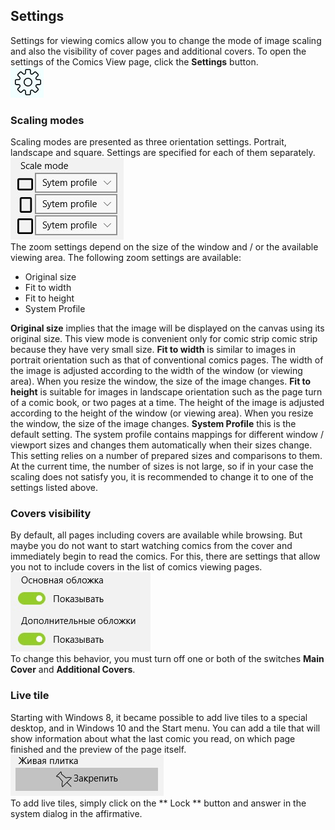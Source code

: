 ## Settings

Settings for viewing comics allow you to change the mode of image scaling and also the visibility of cover pages and additional covers. To open the settings of the Comics View page, click the **Settings** button.  
![Page settings view comics](settings.jpg)

### Scaling modes

Scaling modes are presented as three orientation settings. Portrait, landscape and square. Settings are specified for each of them separately.  
![Zoom Settings](scalesettings.jpg)  
The zoom settings depend on the size of the window and / or the available viewing area.
The following zoom settings are available:  
* Original size
* Fit to width
* Fit to height
* System Profile

**Original size** implies that the image will be displayed on the canvas using its original size. This view mode is convenient only for comic strip comic strip because they have very small size.
**Fit to width** is similar to images in portrait orientation such as that of conventional comics pages. The width of the image is adjusted according to the width of the window (or viewing area). When you resize the window, the size of the image changes.
**Fit to height** is suitable for images in landscape orientation such as the page turn of a comic book, or two pages at a time. The height of the image is adjusted according to the height of the window (or viewing area). When you resize the window, the size of the image changes.
**System Profile** this is the default setting. The system profile contains mappings for different window / viewport sizes and changes them automatically when their sizes change. This setting relies on a number of prepared sizes and comparisons to them. At the current time, the number of sizes is not large, so if in your case the scaling does not satisfy you, it is recommended to change it to one of the settings listed above.

### Covers visibility

By default, all pages including covers are available while browsing. But maybe you do not want to start watching comics from the cover and immediately begin to read the comics. For this, there are settings that allow you not to include covers in the list of comics viewing pages.  
![Zoom Settings](covers.jpg)  
To change this behavior, you must turn off one or both of the switches **Main Cover** and **Additional Covers**.

### Live tile

Starting with Windows 8, it became possible to add live tiles to a special desktop, and in Windows 10 and the Start menu. You can add a tile that will show information about what the last comic you read, on which page finished and the preview of the page itself.  
![Live tile](livetile.jpg)  
To add live tiles, simply click on the ** Lock ** button and answer in the system dialog in the affirmative.


